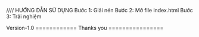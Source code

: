 //// HƯỚNG DẪN SỬ DỤNG
Bước 1: Giải nén
Bước 2: Mở file index.html
Bước 3: Trải nghiệm

Version-1.0
============ Thanks you ================
